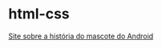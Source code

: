 # html-css
 
<a href="https://van-andriolli.github.io/html-css/desafiodez/android.html">Site sobre a história do mascote do Android</a>